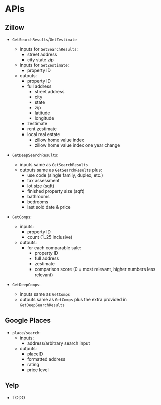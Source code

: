 # APIs

## Zillow

- `GetSearchResults`/`GetZestimate`
  - inputs for `GetSearchResults`:
    - street address
    - city state zip
  - inputs for `GetZestimate`:
    - property ID
  - outputs:
    - property ID
    - full address
      - street address
      - city
      - state
      - zip
      - latitude
      - longitude
    - zestimate
    - rent zestimate
    - local real estate
      - zillow home value index
      - zillow home value index one year change

- `GetDeepSearchResults`:
  - inputs same as `GetSearchResults`
  - outputs same as `GetSearchResults` plus:
    - use code (single family, duplex, etc.)
    - tax assessment
    - lot size (sqft)
    - finished property size (sqft)
    - bathrooms
    - bedrooms
    - last sold date & price

- `GetComps`:
  - inputs:
    - property ID
    - count (1..25 inclusive)
  - outputs:
    - for each comparable sale:
      - property ID
      - full address
      - zestimate
      - comparison score (0 = most relevant, higher numbers less relevant)

- `GetDeepComps`:
  - inputs same as `GetComps`
  - outputs same as `GetComps` plus the extra provided in `GetDeepSearchResults`

## Google Places

- `place/search`:
  - inputs:
    - address/arbitrary search input
  - outputs:
    - placeID
    - formatted address
    - rating
    - price level

## Yelp

- TODO


